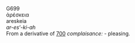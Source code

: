 <body>
  <p>G699<br>  ἀρέσκεια  <br> areskeia  <br><i>ar-es‘-ki-ah </i><br>From a derivative of <a href="g0700.htm">700</a>  <i>complaisance:</i> - pleasing.<br></p>
 </body>